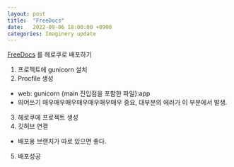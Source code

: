 ```yaml
---
layout: post
title:  "FreeDocs"
date:   2022-09-06 18:00:00 +0900
categories: Imaginery update
---
```

[FreeDocs] 를 헤로쿠로 배포하기

1. 프로젝트에 gunicorn 설치
2. Procfile 생성
  - web: gunicorn {main 진입점을 포함한 파일}:app
  - 띄어쓰기 매우매우매우매우매우매우매우 중요, 대부분의 에러가 이 부분에서 발생.

3. 헤로쿠에 프로젝트 생성
4. 깃허브 연결
  - 배포용 브랜치가 따로 있으면 좋다.
5. 배포성공


[FreeDocs]: https://github.com/nordap/electron/releases/tag/test
